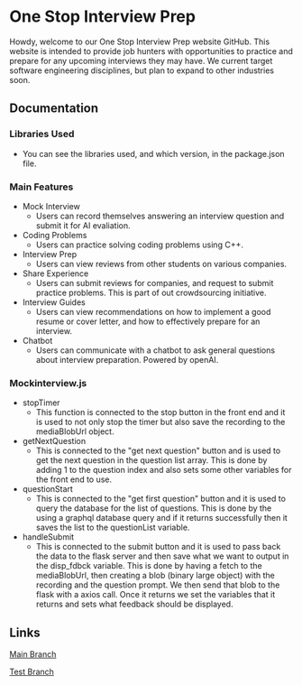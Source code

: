 # One Stop Interview Prep
Howdy, welcome to our One Stop Interview Prep website GitHub. This website is intended to provide job hunters with opportunities to practice and prepare for any upcoming interviews they may have. We current target software engineering disciplines, but plan to expand to other industries soon.

## Documentation

### Libraries Used
- You can see the libraries used, and which version, in the package.json file.

### Main Features
- Mock Interview
  - Users can record themselves answering an interview question and submit it for AI evaliation.
- Coding Problems
  - Users can practice solving coding problems using C++.
- Interview Prep
  - Users can view reviews from other students on various companies.
- Share Experience
  - Users can submit reviews for companies, and request to submit practice problems. This is part of out crowdsourcing initiative.
- Interview Guides
  - Users can view recommendations on how to implement a good resume or cover letter, and how to effectively prepare for an interview.
- Chatbot
  - Users can communicate with a chatbot to ask general questions about interview preparation. Powered by openAI.

### Mockinterview.js
- stopTimer
  - This function is connected to the stop button in the front end and it is used to not only stop the timer but also save the recording to the mediaBlobUrl object. 
- getNextQuestion
  - This is connected to the "get next question" button and is used to get the next question in the question list array. This is done by adding 1 to the question         index and also sets some other variables for the front end to use.
- questionStart
  - This is connected to the "get first question" button and it is used to query the database for the list of questions. This is done by the using a graphql database     query and if it returns successfully then it saves the list to the questionList variable.
- handleSubmit
  - This is connected to the submit button and it is used to pass back the data to the flask server and then save what we want to output in the disp_fdbck variable.     This is done by having a fetch to the mediaBlobUrl, then creating a blob (binary large object) with the recording and the question prompt. We then send that blob     to the flask with a axios call. Once it returns we set the variables that it returns and sets what feedback should be displayed.

## Links
[Main Branch](https://main.d18nfltgi3s46l.amplifyapp.com/)

[Test Branch](https://test.d18nfltgi3s46l.amplifyapp.com/)

